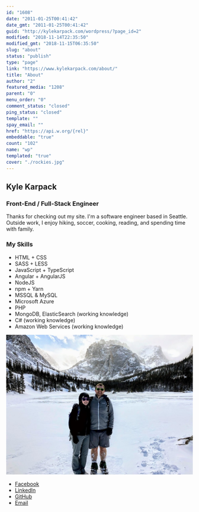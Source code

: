 ```yaml
---
id: "1608"
date: "2011-01-25T00:41:42"
date_gmt: "2011-01-25T00:41:42"
guid: "http://kylekarpack.com/wordpress/?page_id=2"
modified: "2018-11-14T22:35:50"
modified_gmt: "2018-11-15T06:35:50"
slug: "about"
status: "publish"
type: "page"
link: "https://www.kylekarpack.com/about/"
title: "About"
author: "2"
featured_media: "1208"
parent: "0"
menu_order: "0"
comment_status: "closed"
ping_status: "closed"
template: ""
spay_email: ""
href: "https://api.w.org/{rel}"
embeddable: "true"
count: "102"
name: "wp"
templated: "true"
cover: "./rockies.jpg"
---
```

## Kyle Karpack

### Front-End / Full-Stack Engineer

Thanks for checking out my site. I'm a software engineer based in Seattle. Outside work, I enjoy hiking, soccer, cooking, reading, and spending time with family.

### My Skills

- HTML + CSS
- SASS + LESS
- JavaScript + TypeScript
- Angular + AngularJS
- NodeJS
- npm + Yarn
- MSSQL & MySQL
- Microsoft Azure
- PHP
- MongoDB, ElasticSearch (working knowledge)
- C# (working knowledge)
- Amazon Web Services (working knowledge)

![Kyle and Kristin in the Rockies](rockies.jpg)

- [Facebook](https://facebook.com/kylekarpack)
- [LinkedIn](https://www.linkedin.com/in/kylekarpack)
- [GitHub](https://github.com/kylekarpack)
- [Email](mailto:kylekarpack@gmail.com)
